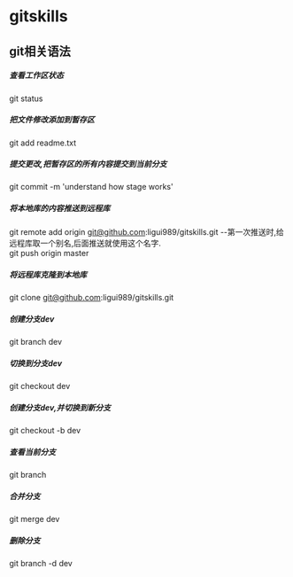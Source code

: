 # gitskills
## git相关语法 ##
##### 查看工作区状态 #####
git status
##### 把文件修改添加到暂存区 #####
git add readme.txt
##### 提交更改,把暂存区的所有内容提交到当前分支 #####
git commit -m 'understand how stage works'
##### 将本地库的内容推送到远程库 #####
git remote add origin git@github.com:ligui989/gitskills.git --第一次推送时,给远程库取一个别名,后面推送就使用这个名字.   
git push origin master
##### 将远程库克隆到本地库 #####
git clone git@github.com:ligui989/gitskills.git
##### 创建分支dev #####
git branch dev
##### 切换到分支dev #####
git checkout dev
##### 创建分支dev,并切换到新分支 #####
git checkout -b dev
##### 查看当前分支 #####
git branch
##### 合并分支 #####
git merge dev
##### 删除分支 #####
git branch -d dev

